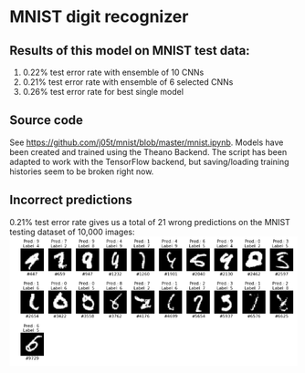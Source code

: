 # MNIST digit recognizer
 
## Results of this model on MNIST test data:
1. 0.22% test error rate with ensemble of 10 CNNs
2. 0.21% test error rate with ensemble of 6 selected CNNs
3. 0.26% test error rate for best single model

## Source code
See https://github.com/j05t/mnist/blob/master/mnist.ipynb. Models have been created and trained using the Theano Backend. The script has been adapted to work with the TensorFlow backend, but saving/loading training histories seem to be broken right now.

## Incorrect predictions
0.21% test error rate gives us a total of 21 wrong predictions on the MNIST testing dataset of 10,000 images: 
![incorrect predictions](incorrect_predictions.png)
